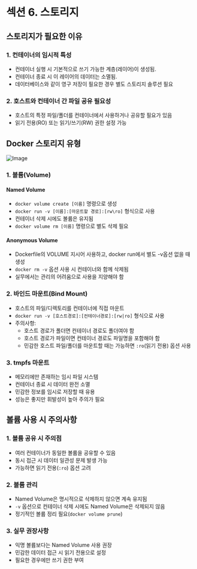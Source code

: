 # 섹션 6. 스토리지 

## 스토리지가 필요한 이유
### 1. 컨테이너의 임시적 특성
- 컨테이너 실행 시 기본적으로 쓰기 가능한 계층(레이어)이 생성됨.
- 컨테이너 종료 시 이 레이어의 데이터는 소멸됨.
- 데이터베이스와 같이 영구 저장이 필요한 경우 별도 스토리지 솔루션 필요
### 2. 호스트와 컨테이너 간 파일 공유 필요성
- 호스트의 특정 파일/폴더를 컨테이너에서 사용하거나 공유할 필요가 있음
- 읽기 전용(RO) 또는 읽기/쓰기(RW) 권한 설정 가능

## Docker 스토리지 유형

![Image](https://github.com/user-attachments/assets/85acedb0-825a-4050-9006-b8d6e0157861)

### 1. 볼륨(Volume)
#### Named Volume
- `docker volume create [이름]` 명령으로 생성
- `docker run -v [이름]:[마운트할 경로]:[rw\ro]` 형식으로 사용
- 컨테이너 삭제 시에도 볼륨은 유지됨
- `docker volume rm [이름]` 명령으로 별도 삭제 필요

#### Anonymous Volume
- Dockerfile의 VOLUME 지시어 사용하고, docker run에서 별도 -v옵션 없을 때 생성
- `docker rm -v` 옵션 사용 시 컨테이너와 함께 삭제됨
- 실무에서는 관리의 어려움으로 사용을 지양해야 함

### 2. 바인드 마운트(Bind Mount)
- 호스트의 파일/디렉토리를 컨테이너에 직접 마운트
- `docker run -v [호스트경로]:[컨테이너경로]:[rw|ro]` 형식으로 사용
- 주의사항:
    - 호스트 경로가 폴더면 컨테이너 경로도 폴더여야 함
    - 호스트 경로가 파일이면 컨테이너 경로도 파일명을 포함해야 함
    - 민감한 호스트 파일/폴더를 마운트할 때는 가능하면 `:ro`(읽기 전용) 옵션 사용

### 3. tmpfs 마운트
- 메모리에만 존재하는 임시 파일 시스템
- 컨테이너 종료 시 데이터 완전 소멸
- 민감한 정보를 임시로 저장할 때 유용
- 성능은 좋지만 휘발성이 높아 주의가 필요

## 볼륨 사용 시 주의사항
### 1. 볼륨 공유 시 주의점
- 여러 컨테이너가 동일한 볼륨을 공유할 수 있음
- 동시 접근 시 데이터 일관성 문제 발생 가능
- 가능하면 읽기 전용(`:ro`) 옵션 고려

### 2. 볼륨 관리
- Named Volume은 명시적으로 삭제하지 않으면 계속 유지됨
- `-v` 옵션으로 컨테이너 삭제 시에도 Named Volume은 삭제되지 않음
- 정기적인 볼륨 정리 필요(`docker volume prune`)

### 3. 실무 권장사항
- 익명 볼륨보다는 Named Volume 사용 권장
- 민감한 데이터 접근 시 읽기 전용으로 설정
- 필요한 경우에만 쓰기 권한 부여
